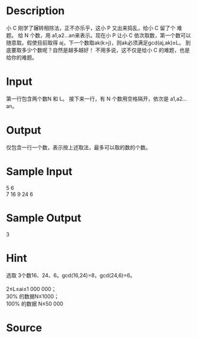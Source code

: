 
# Description

<div class="content">小 C 刚学了辗转相除法，正不亦乐乎，这小 P 又出来捣乱，给小 C 留了个
难题。 
给 N 个数，用 a1,a2…an来表示。现在小 P 让小 C 依次取数，第一个数可以
随意取。假使目前取得 aj，下一个数取ak(k&gt;j)，则ak必须满足gcd(aj,ak)≥L。 
到底要取多少个数呢？自然是越多越好！ 
不用多说，这不仅是给小 C 的难题，也是给你的难题。 </div>

# Input

<div class="content">第一行包含两个数N 和 L。 
接下来一行，有 N 个数用空格隔开，依次是 a1,a2…an。 </div>

# Output

<div class="content">仅包含一行一个数，表示按上述取法，最多可以取的数的个数。 </div>

# Sample Input

<div class="content"><span class="sampledata">5 6 <br/>
7 16 9 24 6 </span></div>

# Sample Output

<div class="content"><span class="sampledata">3</span></div>

# Hint

<div class="content"><p>选取 3个数16、24、6。gcd(16,24)=8，gcd(24,6)=6。 <br/>
<br/>
  2≤L≤ai≤1 000 000； <br/>
  30% 的数据N≤1000； <br/>
  100% 的数据  N≤50 000</p></div>

# Source

<div class="content"><p><a href="problemset.php?search="></a></p></div>

